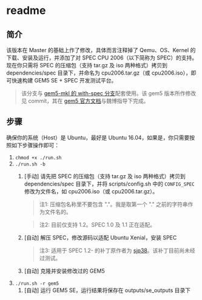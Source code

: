 # readme

## 简介

该版本在 Master 的基础上作了修改，具体而言注释掉了 Qemu、OS、Kernel 的下载、安装及运行，并添加了对 SPEC CPU 2006（以下简称为 SPEC）的支持。现在你只需将 SPEC 的压缩包（支持 tar.gz 及 iso 两种格式）拷贝到 dependencies/spec 目录下，并命名为 cpu2006.tar.gz（或 cpu2006.iso），即可快速构建 GEM5 SE + SPEC 开发测试平台。

> 该分支与 [gem5-mkl 的 with-spec 分支](https://github.com/maokelong/gem5-mkl/tree/with-spec)配套使用。该 gem5 版本所作修改见 commit，其在 [gem5 官方文档](http://gem5.org/SPEC_CPU2006_benchmarks)与魏博指导下完成。

## 步骤

确保你的系统（Host）是 Ubuntu，最好是 Ubuntu 16.04，如果是，你只需要按照如下步骤操作即可：

1. `chmod +x ./run.sh`
1. `./run.sh -b` 
   1. [手动] 请先把 SPEC 的压缩包（支持 tar.gz 及 iso 两种格式）拷贝到 dependencies/spec 目录下，并将 scripts/config.sh 中的 `CONFIG_SPEC` 修改为文件名，如 cpu2006.iso（或 cpu2006.tar.gz）。
      > 注1: 压缩包名称里不要包含 "."。我是取第一个 "." 之前的字符串作为文件名的。

      > 注2: 目前仅支持 1.2。SPEC 1.0 及 1.1 正在适配。
   1. [自动] 解压 SPEC，修改源码以适配 Ubuntu Xenial，安装 SPEC
      > 注3: 适用于 SPEC 1.2- 的补丁原作者为 [sjp38](https://github.com/sjp38/spec_on_ubuntu_xenial/blob/master/patch-for-ubuntu16.04.sh)。该补丁目前尚未经过测试。
   1. [自动] 克隆并安装修改过的 GEM5
1. `./run.sh -r gem5`
   1. [自动] 运行 GEM5 SE，运行结果将保存在 outputs/se_outputs 目录下

